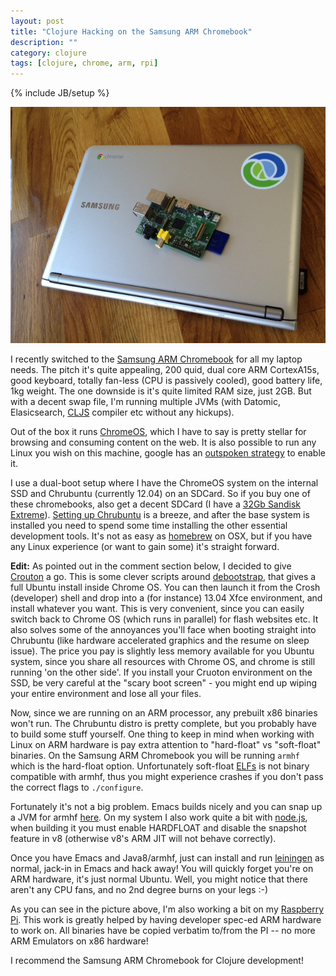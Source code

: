```yaml
---
layout: post
title: "Clojure Hacking on the Samsung ARM Chromebook"
description: ""
category: clojure
tags: [clojure, chrome, arm, rpi]
---
```

{% include JB/setup %}

<p align="center"><img src="/assets/images/chromebook/cb.jpg"></p>

I recently switched to the [Samsung ARM Chromebook](http://www.samsung.com/uk/consumer/pc-peripherals/chrome-devices/chrome-devices/XE303C12-A01UK) for all my laptop needs. The pitch it's quite appealing, 200 quid, dual core ARM CortexA15s, good keyboard, totally fan-less (CPU is passively cooled), good battery life, 1kg weight. The one downside is it's quite limited RAM size, just 2GB. But with a decent swap file, I'm running multiple JVMs (with Datomic, Elasicsearch, [CLJS](https://github.com/clojure/clojurescript) compiler etc without any hickups).

Out of the box it runs [ChromeOS](http://en.wikipedia.org/wiki/Google_Chrome_OS), which I have to say is pretty stellar for browsing and consuming content on the web. It is also possible to run any Linux you wish on this machine, google has an [outspoken strategy](http://www.chromium.org/chromium-os/chromiumos-design-docs/developer-mode) to enable it.

I use a dual-boot setup where I have the ChromeOS system on the internal SSD and Chrubuntu (currently 12.04) on an SDCard. So if you buy one of these chromebooks, also get a decent SDCard (I have a [32Gb Sandisk Extreme](http://www.sandisk.co.uk/products/memory-cards/sd/)). [Setting up Chrubuntu](http://chromeos-cr48.blogspot.co.uk/2012/12/so-you-want-chrubuntu-on-external-drive.html) is a breeze, and after the base system is installed you need to spend some time installing the other essential development tools. It's not as easy as [homebrew](http://mxcl.github.io/homebrew/) on OSX, but if you have any Linux experience (or want to gain some) it's straight forward.

**Edit:** As pointed out in the comment section below, I decided to give [Crouton](https://github.com/dnschneid/crouton) a go. This is some clever scripts around [debootstrap](http://wiki.debian.org/Debootstrap), that gives a full Ubuntu install inside Chrome OS. You can then launch it from the Crosh (developer) shell and drop into a (for instance) 13.04 Xfce environment, and install whatever you want. This is very convenient, since you can easily switch back to Chrome OS (which runs in parallel) for flash websites etc. It also solves some of the annoyances you'll face when booting straight into Chrubuntu (like hardware accelerated graphics and the resume on sleep issue). The price you pay is slightly less memory available for you Ubuntu system, since you share all resources with Chrome OS, and chrome is still running 'on the other side'. If you install your Cruoton environment on the SSD, be very careful at the "scary boot screen" - you might end up wiping your entire environment and lose all your files.

Now, since we are running on an ARM processor, any prebuilt x86 binaries won't run. The Chrubuntu distro is pretty complete, but you probably have to build some stuff yourself. One thing to keep in mind when working with Linux on ARM hardware is pay extra attention to "hard-float" vs "soft-float" binaries. On the Samsung ARM Chromebook you will be running `armhf` which is the hard-float option. Unfortunately soft-float [ELFs](http://en.wikipedia.org/wiki/Executable_and_Linkable_Format) is not binary compatible with armhf, thus you might experience crashes if you don't pass the correct flags to `./configure`.

Fortunately it's not a big problem. Emacs builds nicely and you can snap up a JVM for armhf [here](http://jdk8.java.net/fxarmpreview/). On my system I also work quite a bit with [node.js](http://nodejs.org/), when building it you must enable HARDFLOAT and disable the snapshot feature in v8 (otherwise v8's ARM JIT will not behave correctly).

Once you have Emacs and Java8/armhf, just can install and run [leiningen](https://github.com/technomancy/leiningen) as normal, jack-in in Emacs and hack away! You will quickly forget you're on ARM hardware, it's just normal Ubuntu. Well, you might notice that there aren't any CPU fans, and no 2nd degree burns on your legs :-)

As you can see in the picture above, I'm also working a bit on my [Raspberry Pi](http://www.raspberrypi.org/). This work is greatly helped by having developer spec-ed ARM hardware to work on. All binaries have be copied verbatim to/from the PI -- no more ARM Emulators on x86 hardware!

I recommend the Samsung ARM Chromebook for Clojure development!
